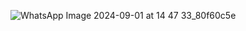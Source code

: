 ![WhatsApp Image 2024-09-01 at 14 47 33_80f60c5e](https://github.com/user-attachments/assets/6a0b4e5e-b884-4811-b138-9bd3e526017c)
